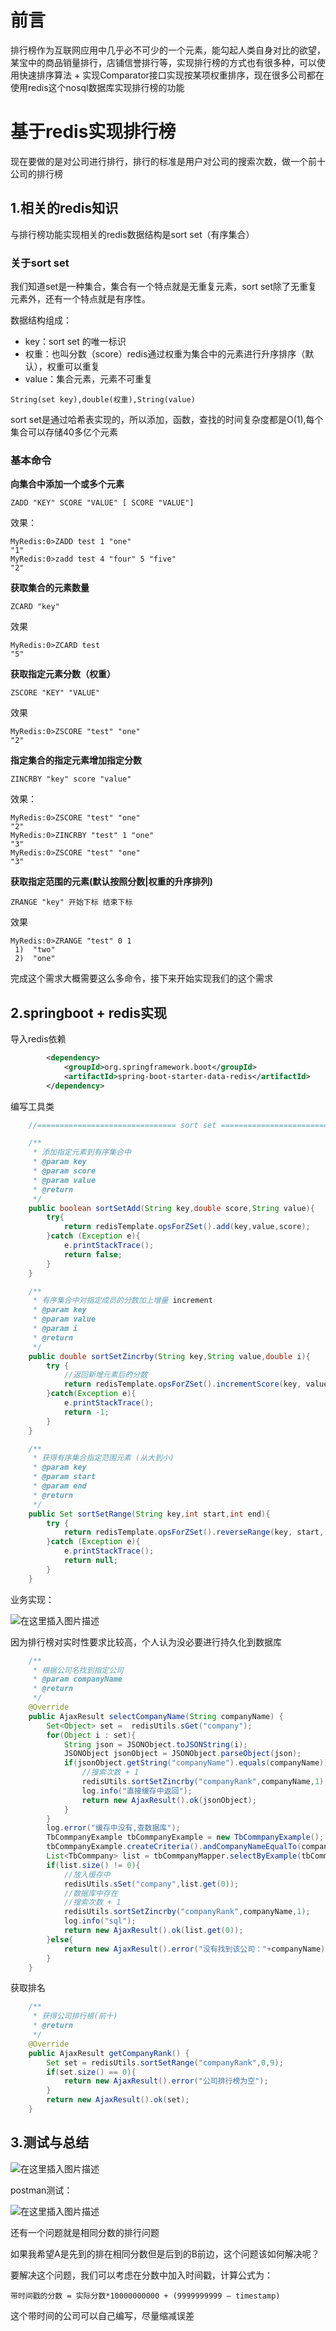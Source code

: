 # 前言

排行榜作为互联网应用中几乎必不可少的一个元素，能勾起人类自身对比的欲望，某宝中的商品销量排行，店铺信誉排行等，实现排行榜的方式也有很多种，可以使用快速排序算法 + 实现Comparator接口实现按某项权重排序，现在很多公司都在使用redis这个nosql数据库实现排行榜的功能


# 基于redis实现排行榜

现在要做的是对公司进行排行，排行的标准是用户对公司的搜索次数，做一个前十公司的排行榜

## 1.相关的redis知识

与排行榜功能实现相关的redis数据结构是sort set（有序集合）

### 关于sort set

我们知道set是一种集合，集合有一个特点就是无重复元素，sort set除了无重复元素外，还有一个特点就是有序性。

数据结构组成：
- key：sort set 的唯一标识
- 权重：也叫分数（score）redis通过权重为集合中的元素进行升序排序（默认），权重可以重复
- value：集合元素，元素不可重复

```redis
String(set key),double(权重),String(value)
```

sort set是通过哈希表实现的，所以添加，函数，查找的时间复杂度都是O(1),每个集合可以存储40多亿个元素


### 基本命令

**向集合中添加一个或多个元素**
```shell
ZADD "KEY" SCORE "VALUE" [ SCORE "VALUE"]
```
效果：
```shell
MyRedis:0>ZADD test 1 "one"
"1"
MyRedis:0>zadd test 4 "four" 5 "five"
"2"
```
**获取集合的元素数量**
```shell
ZCARD "key"
```
效果
```shell
MyRedis:0>ZCARD test
"5"
```
**获取指定元素分数（权重）**

```shell
ZSCORE "KEY" "VALUE"
```
效果
```shell
MyRedis:0>ZSCORE "test" "one"
"2"
```
**指定集合的指定元素增加指定分数**
```shell
ZINCRBY "key" score "value"
```
效果：
```shell
MyRedis:0>ZSCORE "test" "one"
"2"
MyRedis:0>ZINCRBY "test" 1 "one"
"3"
MyRedis:0>ZSCORE "test" "one" 
"3"
```
**获取指定范围的元素(默认按照分数|权重的升序排列)**

```shell
ZRANGE "key" 开始下标 结束下标
```
效果
```shell
MyRedis:0>ZRANGE "test" 0 1
 1)  "two"
 2)  "one"
```

完成这个需求大概需要这么多命令，接下来开始实现我们的这个需求

## 2.springboot + redis实现

导入redis依赖
```xml
        <dependency>
            <groupId>org.springframework.boot</groupId>
            <artifactId>spring-boot-starter-data-redis</artifactId>
        </dependency>
```

编写工具类

```java
    //=============================== sort set =================================

    /**
     * 添加指定元素到有序集合中
     * @param key
     * @param score
     * @param value
     * @return
     */
    public boolean sortSetAdd(String key,double score,String value){
        try{
            return redisTemplate.opsForZSet().add(key,value,score);
        }catch (Exception e){
            e.printStackTrace();
            return false;
        }
    }

    /**
     * 有序集合中对指定成员的分数加上增量 increment
     * @param key
     * @param value
     * @param i
     * @return
     */
    public double sortSetZincrby(String key,String value,double i){
        try {
            //返回新增元素后的分数
            return redisTemplate.opsForZSet().incrementScore(key, value, i);
        }catch(Exception e){
            e.printStackTrace();
            return -1;
        }
    }

    /**
     * 获得有序集合指定范围元素 (从大到小)
     * @param key
     * @param start
     * @param end
     * @return
     */
    public Set sortSetRange(String key,int start,int end){
        try {
            return redisTemplate.opsForZSet().reverseRange(key, start, end);
        }catch (Exception e){
            e.printStackTrace();
            return null;
        }
    }
```

业务实现：

![在这里插入图片描述](https://img-blog.csdnimg.cn/20190912132449715.png?x-oss-process=image/watermark,type_ZmFuZ3poZW5naGVpdGk,shadow_10,text_aHR0cHM6Ly9ibG9nLmNzZG4ubmV0L3dlaXhpbl80MTkyMjI4OQ==,size_16,color_FFFFFF,t_70)

因为排行榜对实时性要求比较高，个人认为没必要进行持久化到数据库

```java
    /**
     * 根据公司名找到指定公司
     * @param companyName
     * @return
     */
    @Override
    public AjaxResult selectCompanyName(String companyName) {
        Set<Object> set =  redisUtils.sGet("company");
        for(Object i : set){
            String json = JSONObject.toJSONString(i);
            JSONObject jsonObject = JSONObject.parseObject(json);
            if(jsonObject.getString("companyName").equals(companyName)){
                //搜索次数 + 1
                redisUtils.sortSetZincrby("companyRank",companyName,1);
                log.info("直接缓存中返回");
                return new AjaxResult().ok(jsonObject);
            }
        }
        log.error("缓存中没有,查数据库");
        TbCommpanyExample tbCommpanyExample = new TbCommpanyExample();
        tbCommpanyExample.createCriteria().andCompanyNameEqualTo(companyName);
        List<TbCommpany> list = tbCommpanyMapper.selectByExample(tbCommpanyExample);
        if(list.size() != 0){
            //放入缓存中
            redisUtils.sSet("company",list.get(0));
            //数据库中存在
            //搜索次数 + 1
            redisUtils.sortSetZincrby("companyRank",companyName,1);
            log.info("sql");
            return new AjaxResult().ok(list.get(0));
        }else{
            return new AjaxResult().error("没有找到该公司："+companyName);
        }
    }
```
获取排名
```java
    /**
     * 获得公司排行榜(前十)
     * @return
     */
    @Override
    public AjaxResult getCompanyRank() {
        Set set = redisUtils.sortSetRange("companyRank",0,9);
        if(set.size() == 0){
            return new AjaxResult().error("公司排行榜为空");
        }
        return new AjaxResult().ok(set);
    }
```

## 3.测试与总结

![在这里插入图片描述](https://img-blog.csdnimg.cn/20190912141309208.png?x-oss-process=image/watermark,type_ZmFuZ3poZW5naGVpdGk,shadow_10,text_aHR0cHM6Ly9ibG9nLmNzZG4ubmV0L3dlaXhpbl80MTkyMjI4OQ==,size_16,color_FFFFFF,t_70)

postman测试：

![在这里插入图片描述](https://img-blog.csdnimg.cn/20190912141334573.png?x-oss-process=image/watermark,type_ZmFuZ3poZW5naGVpdGk,shadow_10,text_aHR0cHM6Ly9ibG9nLmNzZG4ubmV0L3dlaXhpbl80MTkyMjI4OQ==,size_16,color_FFFFFF,t_70)

还有一个问题就是相同分数的排行问题

如果我希望A是先到的排在相同分数但是后到的B前边，这个问题该如何解决呢？

要解决这个问题，我们可以考虑在分数中加入时间戳，计算公式为：
```shell
带时间戳的分数 = 实际分数*10000000000 + (9999999999 – timestamp)
```
这个带时间的公司可以自己编写，尽量缩减误差
